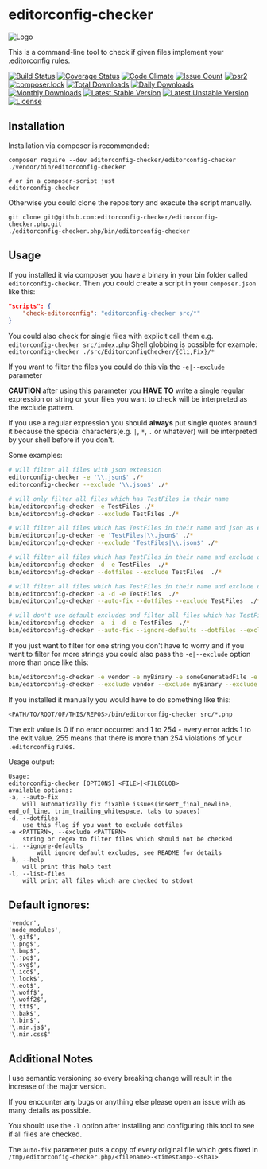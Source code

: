 # editorconfig-checker

![Logo](https://raw.githubusercontent.com/editorconfig-checker/editorconfig-checker.php/master/Docs/logo.png "Logo")

This is a command-line tool to check if given files implement your .editorconfig rules.

[![Build Status](https://travis-ci.org/editorconfig-checker/editorconfig-checker.php.svg?branch=master)](https://travis-ci.org/editorconfig-checker/editorconfig-checker.php)
[![Coverage Status](https://coveralls.io/repos/github/editorconfig-checker/editorconfig-checker.php/badge.svg?branch=master)](https://coveralls.io/github/editorconfig-checker/editorconfig-checker.php?branch=master)
[![Code Climate](https://codeclimate.com/github/editorconfig-checker/editorconfig-checker.php/badges/gpa.svg)](https://codeclimate.com/github/editorconfig-checker/editorconfig-checker.php)
[![Issue Count](https://codeclimate.com/github/editorconfig-checker/editorconfig-checker.php/badges/issue_count.svg)](https://codeclimate.com/github/editorconfig-checker/editorconfig-checker.php)
[![psr2](https://img.shields.io/badge/cs-PSR--2-yellow.svg)](https://github.com/php-fig/fig-standards/blob/master/accepted/PSR-2-coding-style-guide.md)
[![composer.lock](https://poser.pugx.org/editorconfig-checker/editorconfig-checker/composerlock)](https://packagist.org/packages/editorconfig-checker/editorconfig-checker)
[![Total Downloads](https://poser.pugx.org/editorconfig-checker/editorconfig-checker/downloads)](https://packagist.org/packages/editorconfig-checker/editorconfig-checker)
[![Daily Downloads](https://poser.pugx.org/editorconfig-checker/editorconfig-checker/d/daily)](https://packagist.org/packages/editorconfig-checker/editorconfig-checker)
[![Monthly Downloads](https://poser.pugx.org/editorconfig-checker/editorconfig-checker/d/monthly)](https://packagist.org/packages/editorconfig-checker/editorconfig-checker)
[![Latest Stable Version](https://poser.pugx.org/editorconfig-checker/editorconfig-checker/v/stable)](https://packagist.org/packages/editorconfig-checker/editorconfig-checker)
[![Latest Unstable Version](https://poser.pugx.org/editorconfig-checker/editorconfig-checker/v/unstable)](https://packagist.org/packages/editorconfig-checker/editorconfig-checker)
[![License](https://poser.pugx.org/editorconfig-checker/editorconfig-checker/license)](https://packagist.org/packages/editorconfig-checker/editorconfig-checker)

## Installation

Installation via composer is recommended:

```
composer require --dev editorconfig-checker/editorconfig-checker
./vendor/bin/editorconfig-checker

# or in a composer-script just
editorconfig-checker
```

Otherwise you could clone the repository and execute the script manually.

```
git clone git@github.com:editorconfig-checker/editorconfig-checker.php.git
./editorconfig-checker.php/bin/editorconfig-checker
```

## Usage

If you installed it via composer you have a binary in your bin folder called `editorconfig-checker`.
Then you could create a script in your `composer.json` like this:

```json
"scripts": {
    "check-editorconfig": "editorconfig-checker src/*"
}
```

You could also check for single files with explicit call them e.g. `editorconfig-checker src/index.php`
Shell globbing is possible for example: `editorconfig-checker ./src/EditorconfigChecker/{Cli,Fix}/*`

If you want to filter the files you could do this via the `-e|--exclude` parameter 

__CAUTION__ after using this parameter you __HAVE TO__ write a single
regular expression or string or your files you want to check will be interpreted as the exclude pattern.

If you use a regular expression you should __always__ put single quotes around it 
because the special characters(e.g. `|`, `*`, `.` or whatever) will be interpreted by your shell before if you don't.

Some examples:
```sh
# will filter all files with json extension
editorconfig-checker -e '\\.json$' ./*
editorconfig-checker --exclude '\\.json$' ./*

# will only filter all files which has TestFiles in their name
bin/editorconfig-checker -e TestFiles ./*
bin/editorconfig-checker --exclude TestFiles ./*

# will filter all files which has TestFiles in their name and json as extension
bin/editorconfig-checker -e 'TestFiles|\\.json$' ./*
bin/editorconfig-checker --exclude 'TestFiles|\\.json$' ./*

# will filter all files which has TestFiles in their name and exclude dotfiles
bin/editorconfig-checker -d -e TestFiles  ./*
bin/editorconfig-checker --dotfiles --exclude TestFiles  ./*

# will filter all files which has TestFiles in their name and exclude dotfiles and will try to fix issues if they occur
bin/editorconfig-checker -a -d -e TestFiles  ./*
bin/editorconfig-checker --auto-fix --dotfiles --exclude TestFiles  ./*

# will don't use default excludes and filter all files which has TestFiles in their name
bin/editorconfig-checker -a -i -d -e TestFiles  ./*
bin/editorconfig-checker --auto-fix --ignore-defaults --dotfiles --exclude TestFiles  ./*
```

If you just want to filter for one string you don't have to worry and if you want to filter for more strings you could also pass the `-e|--exclude` option more than once like this:

```sh
bin/editorconfig-checker -e vendor -e myBinary -e someGeneratedFile -e myPicture ./*
bin/editorconfig-checker --exclude vendor --exclude myBinary --exclude someGeneratedFile --exclude myPicture ./*
```

If you installed it manually you would have to do something like this:

```sh
<PATH/TO/ROOT/OF/THIS/REPOS>/bin/editorconfig-checker src/*.php
```

The exit value is 0 if no error occurred and 1 to 254 - every error adds 1 to the exit value.
255 means that there is more than 254 violations of your `.editorconfig` rules.

Usage output:
```
Usage:
editorconfig-checker [OPTIONS] <FILE>|<FILEGLOB>
available options:
-a, --auto-fix
    will automatically fix fixable issues(insert_final_newline, end_of_line, trim_trailing_whitespace, tabs to spaces)
-d, --dotfiles
    use this flag if you want to exclude dotfiles
-e <PATTERN>, --exclude <PATTERN>
    string or regex to filter files which should not be checked
-i, --ignore-defaults
        will ignore default excludes, see README for details
-h, --help
    will print this help text
-l, --list-files
    will print all files which are checked to stdout
```


## Default ignores:

```
'vendor',
'node_modules',
'\.gif$',
'\.png$',
'\.bmp$',
'\.jpg$',
'\.svg$',
'\.ico$',
'\.lock$',
'\.eot$',
'\.woff$',
'\.woff2$',
'\.ttf$',
'\.bak$',
'\.bin$',
'\.min.js$',
'\.min.css$'
```

## Additional Notes

I use semantic versioning so every breaking change will result in the increase of the major version.

If you encounter any bugs or anything else please open an issue with as many details as possible.

You should use the `-l` option after installing and configuring this tool to see if all files are
checked.

The `auto-fix` parameter puts a copy of every original file which gets fixed in `/tmp/editorconfig-checker.php/<filename>-<timestamp>-<sha1>`
